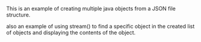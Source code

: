 This is an example of creating multiple java objects from a JSON file structure.

also an example of using stream() to find a specific object in the created list of objects and displaying the contents of the object.

